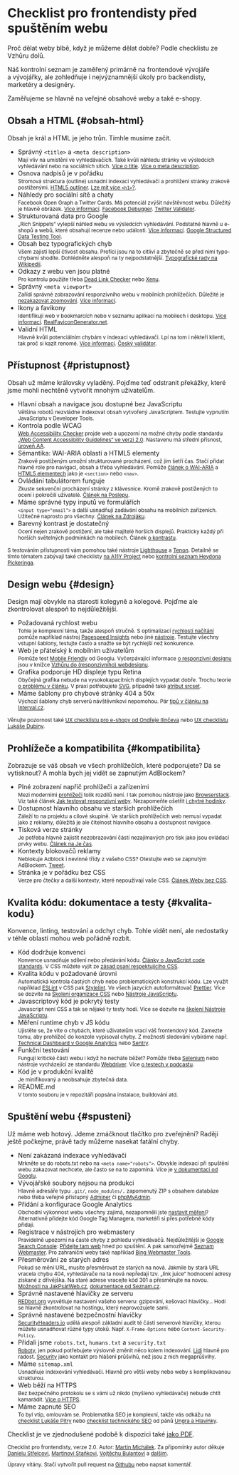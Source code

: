 # Checklist pro frontendisty před spuštěním webu

Proč dělat weby blbě, když je můžeme dělat dobře? Podle checklistu ze Vzhůru dolů.

Náš kontrolní seznam je zaměřený primárně na frontendové vývojáře a vývojářky, ale zohledňuje i nejvýznamnější úkoly pro backendisty, marketéry a designéry.

<!-- AdSnippet -->

Zaměřujeme se hlavně na veřejné obsahové weby a také e-shopy.

## Obsah a HTML {#obsah-html}

Obsah je král a HTML je jeho trůn. Tímhle musíme začít.

- Správný `<title>` a `<meta description>`  
<small>Mají vliv na umístění ve vyhledávačích. Také kvůli náhledu stránky ve výsledcích vyhledávání nebo na sociálních sítích. [Více o title](https://moz.com/learn/seo/title-tag). [Více o meta description](https://moz.com/learn/seo/meta-description). </small>
- Osnova nadpisů je v pořádku  
<small>Stromová struktura (outline) usnadní indexaci vyhledávači a prohlížení stránky zrakově postiženými. [HTML5 outliner](https://gsnedders.html5.org/outliner/). [Lze mít více `<h1>`?](https://www.vzhurudolu.cz/blog/25-vice-h1).</small>
- Náhledy pro sociální sítě a chaty  
<small>Facebook Open Graph a Twitter Cards. Má potenciál zvýšit návštěvnost webu. Důležitý je hlavně obrázek. [Více informací](http://jecas.cz/nahled-odkazu). [Facebook Debugger](https://developers.facebook.com/tools/debug/). [Twitter Validator](https://cards-dev.twitter.com/validator).</small>
- Strukturovaná data pro Google  
<small>„Rich Snippets“ vylepší náhled webu ve výsledcích vyhledávání. Podstatné hlavně u e-shopů a webů, které obsahují recenze nebo události. [Více informací](rich-snippets.md). [Google Structured Data Testing Tool](https://developers.google.com/structured-data/testing-tool/).</small>
- Obsah bez typografických chyb  
<small>Všem zajistí lepší čtivost obsahu. Profíci jsou na to citliví a zbytečně se před nimi typo-chybami shodíte. Dohlédněte alespoň na ty nejpodstatnější. [Typografické rady na Wikipedii](https://cs.wikipedia.org/wiki/Wikipedie:Typografick%C3%A9_rady).</small>
- Odkazy z webu ven jsou platné  
<small>Pro kontrolu použijte třeba [Dead Link Checker](https://www.deadlinkchecker.com/) nebo [Xenu](http://home.snafu.de/tilman/xenulink.html).</small>
- Správný `<meta viewport>`  
<small>Zařídí správné zobrazování responzivního webu v mobilních prohlížečích. Důležité je [nezakazovat zoomování](https://www.vzhurudolu.cz/blog/48-znicit-mobilistu-2). [Více informací](viewport-meta.md).</small>
- Ikony a favikony  
<small>Identifikují web v bookmarcích nebo v seznamu aplikací na mobilech i desktopu. [Více informací](favicon.md). [RealFaviconGenerator.net](http://realfavicongenerator.net/).</small>
- Validní HTML  
<small>Hlavně kvůli potenciálním chybám v indexaci vyhledávači. Lpí na tom i někteří klienti, tak proč si kazit renomé. [Více informací](http://jecas.cz/validita). [Český validátor](http://validator.webylon.info/).</small>

## Přístupnost {#pristupnost}

Obsah už máme královsky vyladěný. Pojďme teď odstranit překážky, které jsme mohli nechtěně vytvořit mnohým uživatelům.

- Hlavní obsah a navigace jsou dostupné bez JavaScriptu  
<small>Většina robotů nezvládne indexovat obsah vytvořený JavaScriptem. Testujte vypnutím JavaScriptu v Developer Tools.</small>
- Kontrola podle WCAG  
<small>[Web Accessibility Checker](http://achecker.ca/checker/index.php) projde web a upozorní na možné chyby podle standardu [„Web Content Accessibility Guidelines“ ve verzi 2.0](http://blindfriendly.cz/wcag20checklist/). Nastavenu má střední přísnost, [úroveň AA](http://www.pristupnost.cz/jak-tvorit-pristupny-web/pravidla-pristupnosti/wcag/).</small>
- Sémantika: WAI-ARIA oblasti a HTML5 elementy  
<small>Zrakově postiženým umožní strukturované procházení, což jim šetří čas. Stačí přidat hlavně role pro navigaci, obsah a třeba vyhledávání. Pomůže [článek o WAI-ARIA](wai-aria.md) a [HTML5 elementech](html5-struktura.md) jako je `<section>` nebo `<nav>`.</small>
- Ovládání tabulátorem funguje  
<small>Zkuste sekvenční procházení stránky z klávesnice. Kromě zrakově postižených to ocení i pokročilí uživatelé. [Článek na Poslepu](http://poslepu.blogspot.cz/2010/06/zvyraznujete-odkazy-pri-ovladani-webu-z.html).</small>
- Máme správné typy inputů ve formulářích  
<small>`<input type="email">` a další usnadňují zadávání obsahu na mobilních zařízeních. Užitečné naprosto pro všechny. [Článek na Zdrojáku](https://www.zdrojak.cz/clanky/formulare-html5-nove-inputy/).</small>
- Barevný kontrast je dostatečný  
<small>Ocení nejen zrakově postižení, ale také majitelé horších displejů. Prakticky každý při horších světelných podmínkách na mobilech. Článek [o kontrastu](kontrast.md).</small>

<small>S testováním přístupnosti vám pomohou také nástroje [Lighthouse](lighthouse.md) a [Tenon](https://tenon.io/). Detailně se tímto tématem zabývají také checklisty [na A11Y Project](https://a11yproject.com/checklist/) nebo [kontrolní seznam Heydona Pickeringa](https://github.com/Heydon/inclusive-design-checklist).</small>

## Design webu {#design}

Design mají obvykle na starosti kolegyně a kolegové. Pojďme ale zkontrolovat alespoň to nejdůležitější.

- Požadovaná rychlost webu  
<small>Tohle je komplexní téma, takže alespoň stručně. S optimalizací [rychlosti načítání](rychlost-nacteni.md) pomůže například nástroj [Pagespeed Insights](pagespeed-insights.md) nebo jiné [nástroje](rychlost-nastroje.md). Testujte všechny vstupní šablony, testujte často a snažte se být rychlejší než konkurence.</small>
- Web je přátelský k mobilním uživatelům  
<small>Pomůže test [Mobile Friendly](https://search.google.com/test/mobile-friendly) od Googlu. Vyčerpávající informace [o responzivní designu](https://www.vzhurudolu.cz/responzivni-design) jsou v knížce [Vzhůru do (responzivního) webdesignu](https://www.vzhurudolu.cz/kniha-responzivni-design/).</small>
- Grafika podporuje HD displeje typu Retina  
<small>Obyčejná grafika nebude na vysokokapacitních displejích vypadat dobře. Trochu teorie [o problému v článku](css-pixel.md). V praxi potřebujete [SVG](svg.md), případně také [atribut srcset](srcset-sizes.md).</small>
- Máme šablony pro chybové stránky 404 a 50x  
<small>Výchozí šablony chyb serverů návštěvníkovi nepomohou. Pár [tipů v článku na Interval.cz](https://www.interval.cz/clanky/pet-nezbytnych-prvku-uspesne-chybove-stranky-404/).</small>

<small>Věnujte pozornost také [UX checklistu pro e-shopy od Ondřeje Ilinčeva](http://www.ilincev.com/ux-checklist-eshop) nebo [UX checklistu Lukáše Dubiny](https://www.lukasdubina.cz/uxdesign-checklist).</small>

## Prohlížeče a kompatibilita {#kompatibilita}

Zobrazuje se váš obsah ve všech prohlížečích, které podporujete? Dá se vytisknout? A mohla bych jej vidět se zapnutým AdBlockem?

- Plné zobrazení napříč prohlížeči a zařízeními  
<small>Mezi moderními [prohlížeči](prohlizece.md) tolik rozdílů není. I tak pomohou nástroje jako [Browserstack](https://www.browserstack.com/). Viz také článek [Jak testovat responzivní weby](jak-testovat-responzivni-weby.md). Nezapomeňte ošetřit [i chytré hodinky](weby-watchos.md).</small>
- Dostupnost hlavního obsahu ve starších prohlížečích  
<small>Záleží to na projektu a cílové skupině. Ve starších prohlížečích web nemusí vypadat jako z reklamy, důležitá je ale čitelnost hlavního obsahu a dostupnost navigace.</small>
- Tisková verze stránky  
<small>Je potřeba hlavně zajistit nezobrazování částí nezajímavých pro tisk jako jsou ovládací prvky webu. [Článek na Je čas](http://jecas.cz/tisk).</small>
- Kontexty blokovačů reklamy  
<small>Neblokuje Adblock i nevinné třídy z vašeho CSS? Otestujte web se zapnutým AdBlockem. [Tweet](https://twitter.com/machal/status/1084773644331597824).</small>
- Stránka je v pořádku bez CSS  
<small>Verze pro čtečky a další kontexty, které nepoužívají vaše CSS. [Článek Weby bez CSS](weby-bez-css.md).</small>

## Kvalita kódu: dokumentace a testy {#kvalita-kodu}

Konvence, linting, testování a odchyt chyb. Tohle vidět není, ale nedostatky v téhle oblasti mohou web pořádně rozbít.

- Kód dodržuje konvenci  
<small>Konvence usnadňuje sdílení nebo předávání kódu. [Články o JavaScript code standards](https://www.google.cz/webhp?ion=1&espv=2&ie=UTF-8#q=javascript%20code%20standards). V CSS můžete vyjít ze [zásad psaní respektujícího CSS](rcss-zasady.md).</small>
- Kvalita kódu v požadované úrovni  
<small>Automatická kontrola častých chyb nebo problematických konstrukcí kódu. Lze využít například [ESLint](http://eslint.org/) v CSS pak [Stylelint](stylelint.md). Ve všech jazycích autoformátovač [Prettier](https://prettier.io/). Více se dozvíte na [Školení organizace CSS](https://www.vzhurudolu.cz/kurzy/css-kod) nebo [Nástroje JavaScriptu](https://www.vzhurudolu.cz/kurzy/nastroje-javascriptu).</small>
- Javascriptový kód je pokrytý testy  
<small>Javascript není CSS a tak se nějaké ty testy hodí. Více se dozvíte na [školení Nástroje JavaScriptu](https://www.vzhurudolu.cz/kurzy/nastroje-javascriptu).</small>
- Měření runtime chyb v JS kódu  
<small>Ujistěte se, že víte o chybách, které uživatelům vrací váš frontendový kód. Zamezte tomu, aby prohlížeč do konzole vypisoval chyby. Z možností sledování vybíráme např. [Technical Dashboard v Google Analytics](google-analytics-vyvojari.md) nebo [Sentry](https://sentry.io/).</small>
- Funkční testování  
<small>Fungují kritické části webu i když ho necháte běžet? Pomůže třeba [Selenium](http://www.seleniumhq.org/) nebo nástroje vycházející ze standardu [Webdriver](https://www.w3.org/TR/webdriver/). Více [o testech v podcastu](https://www.vzhurudolu.cz/podcast/139-podcast-testovani).</small>
- Kód je v produkční kvalitě  
<small>Je minifikovaný a neobsahuje zbytečná data. </small>
- README.md  
<small>V tomto souboru je v repozitáři popsána instalace, buildování atd.</small>

## Spuštění webu {#spusteni}

Už máme web hotový. Jdeme zmáčknout tlačítko pro zveřejnění? Raději ještě počkejme, právě tady můžeme nasekat fatální chyby.

- Není zakázaná indexace vyhledávači  
<small>Mrkněte se do robots.txt nebo na `<meta name="robots">`. Obvykle indexaci při spuštění webu zakazovat nechcete, ale často se na to zapomíná. Více je [v dokumentaci od Googlu](https://support.google.com/webmasters/answer/93710?hl=cs).</small>
- Vývojářské soubory nejsou na produkci  
<small>Hlavně adresáře typu `.git/`, `node_modules/,` zapomenutý ZIP s obsahem databáze nebo třeba veřejně přístupný [Adminer](https://www.adminer.org/cs/) či [phpMyAdmin](https://www.phpmyadmin.net/).</small>
- Přidání a konfigurace Google Analytics  
<small>Obchodní výkonnost webu všechny zajímá, nezapomněli jste [nastavit měření](google-analytics-pridani.md)? Alternativně přidejte kód Google Tag Managera, marketéři si přes potřebné kódy přidají. </small>
- Registrace v nástrojích pro webmastery  
<small>Pravidelně upozorní na časté chyby z pohledu vyhledávačů. Nejdůležitější je [Google Search Console](google-search-console.md): [Přidejte tam web](https://www.google.com/webmasters/tools/) hned po spuštění. A pak samozřejmě [Seznam Webmaster](https://reporter.seznam.cz/wm/). Pro zahraniční weby také například [Bing Webmaster Tools](https://www.bing.com/toolbox/webmaster).</small>
- Přesměrování ze starých adres  
<small>Pokud se mění URL, musíte přesměrovat ze starých na nová. Jakmile by stará URL vracela chybu 404, vyhledávače na ta nová nepředají tzv. „link juice“ hodnocení adresy získané z dřívějška. Na staré adrese vracejte kód 301 a přesměrujte na novou. [Možnosti na JakPsátWeb.cz](https://www.jakpsatweb.cz/presmerovani.html), [dokumentace od Seznam.cz](https://napoveda.seznam.cz/cz/fulltext-hledani-v-internetu/presmerovani-webu/).</small>
- Správně nastavené hlavičky ze serveru  
<small>[REDbot.org](https://redbot.org/) vysvětluje nastavení vašeho serveru: gzipování, kešovací hlavičky… Hodí se hlavně zkontrolovat na hostingu, který neprovozujete sami.</small>
- Správně nastavené bezpečnostní hlavičky  
<small>[SecurityHeaders.io](https://securityheaders.io/) udělá alespoň základní audit té části serverové hlavičky, kterou můžete usnadňovat různé typy útoků. Např. `X-Frame-Options` nebo `Content-Security-Policy`.</small>
- Přidali jsme `robots.txt`, `humans.txt` a `security.txt`  
<small>[Roboty](http://www.jakpsatweb.cz/robots-txt.html), jen pokud potřebujete výslovně změnit něco kolem indexování. [Lidi](http://humanstxt.org/CZ) hlavně pro radost. [Security](https://www.michalspacek.cz/k-cemu-je-soubor-security.txt) jako kontakt pro hlášení průšvihů, než jsou z nich megaprůšvihy.</small>
- Máme `sitemap.xml`  
<small>Usnadňuje indexování vyhledávači. Hlavně pro větší weby nebo weby s komplikovanou strukturou.</small>
- Web běží na HTTPS  
<small>Bez bezpečného protokolu se s vámi už nikdo (myšleno vyhledávače) nebude chtít kamarádit. [Více o HTTPS](https.md).</small>
- Máme zapnuté SEO  
<small>To byl vtip, omlouvám se. Problematika SEO je komplexní, takže vás odkážu na [checklist Lukáše Pitry](https://www.lukaspitra.cz/checklist-kontroly-pred-spustenim-webu/) nebo [checklist technického SEO](https://trello.com/b/t8Q9EzwZ/technick%C3%A9-seo-checklist-pavel-ungr-a-jaroslav-hlavinka) od pánů [Ungra a Hlavinky](https://www.pavelungr.cz/skoleni/technicke-seo-nejen-pro-vyvojare/).</small>

<!-- AdSnippet -->

Checklist je ve zjednodušené podobě k dispozici také [jako PDF](https://www.vzhurudolu.cz/assets/files/webaruv-checklist.pdf).

<small>

Checklist pro frontendisty, verze 2.0. Autor: [Martin Michálek](https://www.vzhurudolu.cz/martin). Za připomínky autor děkuje [Danielu Střelcovi](https://www.danielstrelec.cz/), [Martinovi Staňkovi](https://martinstanek.cz/), [Vojtěchu Bulantovi](https://www.linkedin.com/in/vbulant/?originalSubdomain=cz) a [dalším](https://www.facebook.com/VzhuruDolu/posts/2708369842612476).

Úpravy vítány. Stačí vytvořit pull request na [Githubu](https://github.com/machal/prirucka/blob/master/content/checklist.md) nebo napsat komentář.

</small>



<!-- AdSnippet -->

